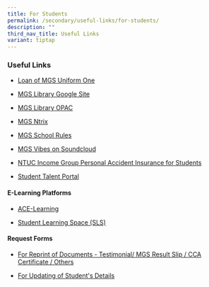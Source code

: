 ```yaml
---
title: For Students
permalink: /secondary/useful-links/for-students/
description: ""
third_nav_title: Useful Links
variant: tiptap
---
```

<h3>Useful Links</h3>
<ul>
<li>
<p><a href="https://staging.dt6ildc2mnegy.amplifyapp.com/secondary/useful-links/for-student/loan-of-mgs-uniform-one/" rel="noopener noreferrer nofollow" target="_blank">Loan of MGS Uniform One</a>
</p>
</li>
<li>
<p><a href="https://sites.google.com/mgs.sch.edu.sg/mgslibrary/home?authuser=0" rel="noopener noreferrer nofollow" target="_blank">MGS Library Google Site</a>
</p>
</li>
<li>
<p><a href="https://schoolibrary.moe.edu.sg/methodistgirls/cgi-bin/spydus.exe/MSGTRN/WPAC/HOME" rel="noopener noreferrer nofollow" target="_blank">MGS Library OPAC</a>
</p>
</li>
<li>
<p><a href="https://mgs.ntrix.sg/" rel="noopener noreferrer nofollow" target="_blank">MGS Ntrix</a>
</p>
</li>
<li>
<p><a href="https://drive.google.com/file/d/1v6ndWsWfDeSwSHG4Djz4mNxfaFNx6xvs/view?usp=drive_link" rel="noopener noreferrer nofollow" target="_blank">MGS School Rules</a>
</p>
</li>
<li>
<p><a href="https://soundcloud.com/user-110809749/sets/mgs-original-compositions" rel="noopener noreferrer nofollow" target="_blank">MGS Vibes on Soundcloud</a>
</p>
</li>
<li>
<p><a href="https://studentgpa.incomegroupins.com.sg/" rel="noopener noreferrer nofollow" target="_blank">NTUC Income Group Personal Accident Insurance for Students</a>
</p>
</li>
<li>
<p><a href="https://www.mgs.moe.edu.sg/student-talent-portal/" rel="noopener nofollow" target="_blank">Student Talent Portal</a>
</p>
</li>
</ul>
<h4>E-Learning Platforms</h4>
<ul>
<li>
<p><a href="http://www.ace-learning.com.sg/sys/index.html" rel="noopener noreferrer nofollow" target="_blank">ACE-Learning</a>
</p>
</li>
<li>
<p><a href="https://vle.learning.moe.edu.sg/login" rel="noopener noreferrer nofollow" target="_blank">Student Learning Space (SLS)</a>
</p>
</li>
</ul>
<h4>Request Forms</h4>
<ul>
<li>
<p><a href="https://go.gov.sg/reprint-of-documents" rel="noopener noreferrer nofollow" target="_blank">For Reprint of Documents - Testimonial/ MGS Result Slip / CCA Certificate / Others</a>
</p>
</li>
<li>
<p><a href="https://pg.moe.edu.sg/forms/sdf" rel="noopener noreferrer nofollow" target="_blank">For Updating of Student's Details</a>
</p>
</li>
</ul>
<p></p>